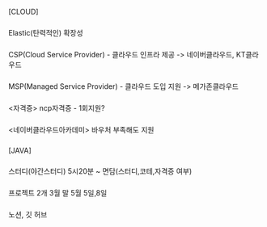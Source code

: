 [CLOUD]
###
Elastic(탄력적인)
확장성
###
CSP(Cloud Service Provider) - 클라우드 인프라 제공 -> 네이버클라우드, KT클라우드
###
MSP(Managed Service Provider) - 클라우드 도입 지원 -> 메가존클라우드
###
<자격증>
ncp자격증 - 1회지원?
###
<네이버클라우드아카데미>
바우처 부족해도 지원
###
[JAVA]
###
스터디(야간스터디)
5시20분 ~  면담(스터디,코테,자격증 여부)
###
프로젝트 2개
3월 말
5월 5일,8일
###
노션, 깃 허브
